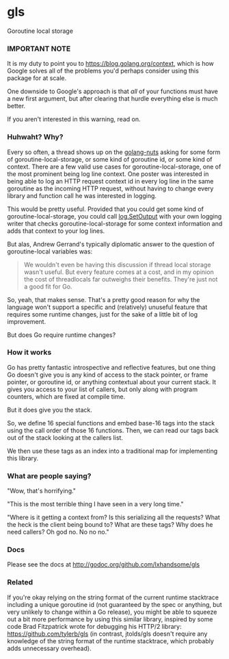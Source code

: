 gls
===

Goroutine local storage

### IMPORTANT NOTE ###

It is my duty to point you to https://blog.golang.org/context, which is how 
Google solves all of the problems you'd perhaps consider using this package
for at scale. 

One downside to Google's approach is that *all* of your functions must have
a new first argument, but after clearing that hurdle everything else is much
better.

If you aren't interested in this warning, read on.

### Huhwaht? Why? ###

Every so often, a thread shows up on the
[golang-nuts](https://groups.google.com/d/forum/golang-nuts) asking for some
form of goroutine-local-storage, or some kind of goroutine id, or some kind of
context. There are a few valid use cases for goroutine-local-storage, one of
the most prominent being log line context. One poster was interested in being
able to log an HTTP request context id in every log line in the same goroutine
as the incoming HTTP request, without having to change every library and
function call he was interested in logging.

This would be pretty useful. Provided that you could get some kind of
goroutine-local-storage, you could call
[log.SetOutput](http://golang.org/pkg/log/#SetOutput) with your own logging
writer that checks goroutine-local-storage for some context information and
adds that context to your log lines.

But alas, Andrew Gerrand's typically diplomatic answer to the question of
goroutine-local variables was:

> We wouldn't even be having this discussion if thread local storage wasn't
> useful. But every feature comes at a cost, and in my opinion the cost of
> threadlocals far outweighs their benefits. They're just not a good fit for
> Go.

So, yeah, that makes sense. That's a pretty good reason for why the language
won't support a specific and (relatively) unuseful feature that requires some
runtime changes, just for the sake of a little bit of log improvement.

But does Go require runtime changes?

### How it works ###

Go has pretty fantastic introspective and reflective features, but one thing Go
doesn't give you is any kind of access to the stack pointer, or frame pointer,
or goroutine id, or anything contextual about your current stack. It gives you
access to your list of callers, but only along with program counters, which are
fixed at compile time.

But it does give you the stack.

So, we define 16 special functions and embed base-16 tags into the stack using
the call order of those 16 functions. Then, we can read our tags back out of
the stack looking at the callers list.

We then use these tags as an index into a traditional map for implementing
this library.

### What are people saying? ###

"Wow, that's horrifying."

"This is the most terrible thing I have seen in a very long time."

"Where is it getting a context from? Is this serializing all the requests? 
What the heck is the client being bound to? What are these tags? Why does he 
need callers? Oh god no. No no no."

### Docs ###

Please see the docs at http://godoc.org/github.com/lxhandsome/gls

### Related ###

If you're okay relying on the string format of the current runtime stacktrace 
including a unique goroutine id (not guaranteed by the spec or anything, but 
very unlikely to change within a Go release), you might be able to squeeze 
out a bit more performance by using this similar library, inspired by some 
code Brad Fitzpatrick wrote for debugging his HTTP/2 library: 
https://github.com/tylerb/gls (in contrast, jtolds/gls doesn't require 
any knowledge of the string format of the runtime stacktrace, which 
probably adds unnecessary overhead).
